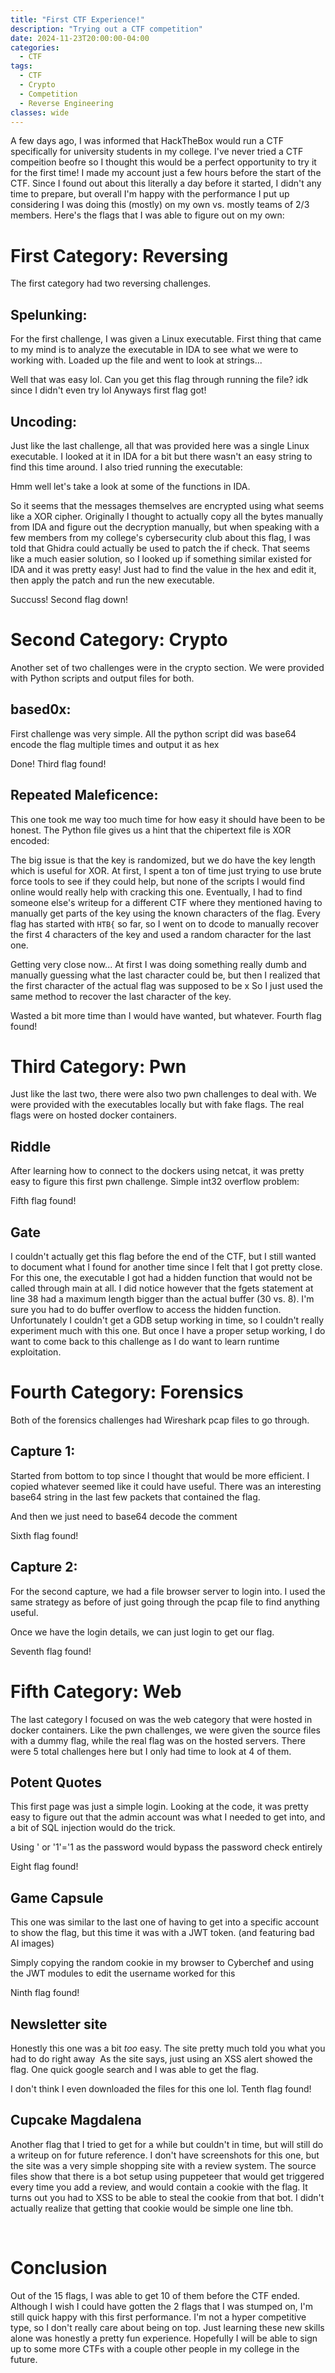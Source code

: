 ```yaml
---
title: "First CTF Experience!"
description: "Trying out a CTF competition"
date: 2024-11-23T20:00:00-04:00
categories:
  - CTF
tags:
  - CTF
  - Crypto
  - Competition
  - Reverse Engineering
classes: wide
---
```


A few days ago, I was informed that HackTheBox would run a CTF specifically for university students in my college. I've never tried a CTF compeition beofre so I thought this would be a perfect opportunity to try it for the first time! I made my account just a few hours before the start of the CTF. Since I found out about this literally a day before it started, I didn't any time to prepare, but overall I'm happy with the performance I put up considering I was doing this (mostly) on my own vs. mostly teams of 2/3 members. Here's the flags that I was able to figure out on my own:

# First Category: Reversing
The first category had two reversing challenges.
## Spelunking:
For the first challenge, I was given a Linux executable. First thing that came to my mind is to analyze the executable in IDA to see what we were to working with. Loaded up the file and went to look at strings...
<img src="{{ site.url }}{{ site.baseurl }}/assets/images/first-ctf/Pasted image 20241123165523.png" alt="">

Well that was easy lol. Can you get this flag through running the file? idk since I didn't even try lol
Anyways first flag got!

## Uncoding:
Just like the last challenge, all that was provided here was a single Linux executable. I looked at it in IDA for a bit but there wasn't an easy string to find this time around. I also tried running the executable:
<img src="{{ site.url }}{{ site.baseurl }}/assets/images/first-ctf/Pasted image 20241123172937.png" alt="">

Hmm well let's take a look at some of the functions in IDA.
<img src="{{ site.url }}{{ site.baseurl }}/assets/images/first-ctf/Pasted image 20241123173045.png" alt="">

So it seems that the messages themselves are encrypted using what seems like a XOR cipher.  Originally I thought to actually copy all the bytes manually from IDA and figure out the decryption manually, but when speaking with a few members from my college's cybersecurity club about this flag, I was told that Ghidra could actually be used to patch the if check. That seems like a much easier solution, so I looked up if something similar existed for IDA and it was pretty easy! Just had to find the value in the hex and edit it, then apply the patch and run the new executable.
<img src="{{ site.url }}{{ site.baseurl }}/assets/images/first-ctf/Pasted image 20241123173658.png" alt="">

Succuss! Second flag down!

# Second Category: Crypto
Another set of two challenges were in the crypto section. We were provided with Python scripts and output files for both.
## based0x:
First challenge was very simple. All the python script did was base64 encode the flag multiple times and output it as hex
<img src="{{ site.url }}{{ site.baseurl }}/assets/images/first-ctf/Pasted image 20241123175727.png" alt="">
<img src="{{ site.url }}{{ site.baseurl }}/assets/images/first-ctf/Pasted image 20241123175913.png" alt="">

Done! Third flag found!

## Repeated Maleficence:
This one took me way too much time for how easy it should have been to be honest. 
The Python file gives us a hint that the chipertext file is XOR encoded:
<img src="{{ site.url }}{{ site.baseurl }}/assets/images/first-ctf/Pasted image 20241123180131.png" alt="">

The big issue is that the key is randomized, but we do have the key length which is useful for XOR. At first, I spent a ton of time just trying to use brute force tools to see if they could help, but none of the scripts I would find online would really help with cracking this one. Eventually, I had to find someone else's writeup for a different CTF where they mentioned having to manually get parts of the key using the known characters of the flag. Every flag has started with `HTB{` so far, so I went on to dcode to manually recover the first 4 characters of the key and used a random character for the last one.
<img src="{{ site.url }}{{ site.baseurl }}/assets/images/first-ctf/Pasted image 20241123180714.png" alt="">

Getting very close now...
At first I was doing something really dumb and manually guessing what the last character could be, but then I realized that the first character of the actual flag was supposed to be x
So I just used the same method to recover the last character of the key.
<img src="{{ site.url }}{{ site.baseurl }}/assets/images/first-ctf/Pasted image 20241123180904.png" alt="">

Wasted a bit more time than I would have wanted, but whatever. Fourth flag found!

# Third Category: Pwn
Just like the last two, there were also two pwn challenges to deal with. We were provided with the executables locally but with fake flags. The real flags were on hosted docker containers.
## Riddle
After learning how to connect to the dockers using netcat, it was pretty easy to figure this first pwn challenge. Simple int32 overflow problem:
<img src="{{ site.url }}{{ site.baseurl }}/assets/images/first-ctf/Screenshot 2024-11-23 152553.png" alt="">

Fifth flag found!

## Gate
I couldn't actually get this flag before the end of the CTF, but I still wanted to document what I found for another time since I felt that I got pretty close. For this one, the executable I got had a hidden function that would not be called through main at all. I did notice however that the fgets statement at line 38 had a maximum length bigger than the actual buffer (30 vs. 8). I'm sure you had to do buffer overflow to access the hidden function. Unfortunately I couldn't get a GDB setup working in time, so I couldn't really experiment much with this one. But once I have a proper setup working, I do want to come back to this challenge as I do want to learn runtime exploitation.
<img src="{{ site.url }}{{ site.baseurl }}/assets/images/first-ctf/Pasted image 20241123182421.png" alt="">
<img src="{{ site.url }}{{ site.baseurl }}/assets/images/first-ctf/Pasted image 20241123182510.png" alt="">

# Fourth Category: Forensics
Both of the forensics challenges had Wireshark pcap files to go through.
## Capture 1:
Started from bottom to top since I thought that would be more efficient. I copied whatever seemed like it could have useful. There was an interesting base64 string in the last few packets that contained the flag.
<img src="{{ site.url }}{{ site.baseurl }}/assets/images/first-ctf/Pasted image 20241123183117.png" alt="">
<img src="{{ site.url }}{{ site.baseurl }}/assets/images/first-ctf/Pasted image 20241123183132.png" alt="">

And then we just need to base64 decode the comment
<img src="{{ site.url }}{{ site.baseurl }}/assets/images/first-ctf/Pasted image 20241123183143.png" alt="">


Sixth flag found!

## Capture 2:
For the second capture, we had a file browser server to login into. I used the same strategy as before of just going through the pcap file to find anything useful.
<img src="{{ site.url }}{{ site.baseurl }}/assets/images/first-ctf/Screenshot 2024-11-23 152236.png" alt="">
<img src="{{ site.url }}{{ site.baseurl }}/assets/images/first-ctf/Pasted image 20241123183523.png" alt="">
<img src="{{ site.url }}{{ site.baseurl }}/assets/images/first-ctf/Screenshot 2024-11-23 152335.png" alt="">

Once we have the login details, we can just login to get our flag.
<img src="{{ site.url }}{{ site.baseurl }}/assets/images/first-ctf/Screenshot 2024-11-23 152406.png" alt="">
<img src="{{ site.url }}{{ site.baseurl }}/assets/images/first-ctf/Screenshot 2024-11-23 152419.png" alt="">

Seventh flag found!

# Fifth Category: Web
The last category I focused on was the web category that were hosted in docker containers. Like the pwn challenges, we were given the source files with a dummy flag, while the real flag was on the hosted servers. There were 5 total challenges here but I only had time to look at 4 of them.

## Potent Quotes
This first page was just a simple login. Looking at the code, it was pretty easy to figure out that the admin account was what I needed to get into, and a bit of SQL injection would do the trick.
<img src="{{ site.url }}{{ site.baseurl }}/assets/images/first-ctf/Screenshot 2024-11-23 151708.png" alt="">
<img src="{{ site.url }}{{ site.baseurl }}/assets/images/first-ctf/Pasted image 20241123184122.png" alt="">

Using ' or '1'='1 as the password would bypass the password check entirely
<img src="{{ site.url }}{{ site.baseurl }}/assets/images/first-ctf/Screenshot 2024-11-23 151726.png" alt="">

Eight flag found!
## Game Capsule
This one was similar to the last one of having to get into a specific account to show the flag, but this time it was with a JWT token. (and featuring bad AI images)
<img src="{{ site.url }}{{ site.baseurl }}/assets/images/first-ctf/Screenshot 2024-11-23 151757.png" alt="">
<img src="{{ site.url }}{{ site.baseurl }}/assets/images/first-ctf/Pasted image 20241123184539.png" alt="">
<img src="{{ site.url }}{{ site.baseurl }}/assets/images/first-ctf/Pasted image 20241123184605.png" alt="">

Simply copying the random cookie in my browser to Cyberchef and using the JWT modules to edit the username worked for this
<img src="{{ site.url }}{{ site.baseurl }}/assets/images/first-ctf/Screenshot 2024-11-23 151826.png" alt="">
<img src="{{ site.url }}{{ site.baseurl }}/assets/images/first-ctf/Screenshot 2024-11-23 151849.png" alt="">
<img src="{{ site.url }}{{ site.baseurl }}/assets/images/first-ctf/Screenshot 2024-11-23 151928.png" alt="">

Ninth flag found!

## Newsletter site
Honestly this one was a bit *too* easy. The site pretty much told you what you had to do right away
<img src="{{ site.url }}{{ site.baseurl }}/assets/images/first-ctf/Screenshot 2024-11-23 152109.png" alt="">
As the site says, just using an XSS alert showed the flag. One quick google search and I was able to get the flag.
<img src="{{ site.url }}{{ site.baseurl }}/assets/images/first-ctf/Screenshot 2024-11-23 152153.png" alt="">

I don't think I even downloaded the files for this one lol. Tenth flag found!

## Cupcake Magdalena
Another flag that I tried to get for a while but couldn't in time, but will still do a writeup on for future reference. I don't have screenshots for this one, but the site was a very simple shopping site with a review system. The source files show that there is a bot setup using puppeteer that would get triggered every time you add a review, and would contain a cookie with the flag. It turns out you had to XSS to be able to steal the cookie from that bot. I didn't actually realize that getting that cookie would be simple one line tbh.

<img src="{{ site.url }}{{ site.baseurl }}/assets/images/first-ctf/Pasted image 20241123185510.png" alt="">
<img src="{{ site.url }}{{ site.baseurl }}/assets/images/first-ctf/Pasted image 20241123185454.png" alt="">


# Conclusion
Out of the 15 flags, I was able to get 10 of them before the CTF ended. Although I wish I could have gotten the 2 flags that I was stumped on, I'm still quick happy with this first performance. I'm not a hyper competitive type, so I don't really care about being on top. Just learning these new skills alone was honestly a pretty fun experience. Hopefully I will be able to sign up to some more CTFs with a couple other people in my college in the future.